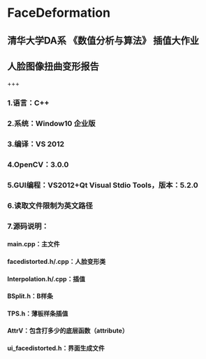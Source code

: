 # FaceDeformation



## 清华大学DA系 《数值分析与算法》 插值大作业
## 人脸图像扭曲变形报告

+++


	

### 1.语言：C++
### 2.系统：Window10 企业版
### 3.编译：VS 2012
### 4.OpenCV：3.0.0
### 5.GUI编程：VS2012+Qt Visual Stdio Tools，版本：5.2.0
### 6.读取文件限制为英文路径
### 7.源码说明：
####            main.cpp：主文件
####            facedistorted.h/.cpp：人脸变形类
####            Interpolation.h/.cpp：插值
####            BSplit.h：B样条
####            TPS.h：薄板样条插值
####            AttrV：包含打多少的底层函数（attribute）
####            ui_facedistorted.h：界面生成文件
			
	
